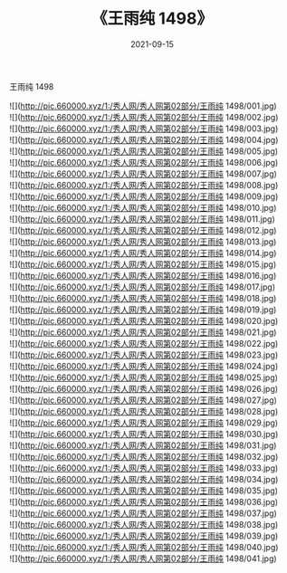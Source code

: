 ﻿---
layout: post
title:  《王雨纯 1498》
date:   2021-09-15
img: http://pic.660000.xyz/1:/秀人网/秀人网第02部分/王雨纯 1498/000.jpg
categories: [美女, 清纯, 唯美]
---

王雨纯 1498

  ![](http://pic.660000.xyz/1:/秀人网/秀人网第02部分/王雨纯 1498/001.jpg) <br> ![](http://pic.660000.xyz/1:/秀人网/秀人网第02部分/王雨纯 1498/002.jpg) <br> ![](http://pic.660000.xyz/1:/秀人网/秀人网第02部分/王雨纯 1498/003.jpg) <br> ![](http://pic.660000.xyz/1:/秀人网/秀人网第02部分/王雨纯 1498/004.jpg) <br> ![](http://pic.660000.xyz/1:/秀人网/秀人网第02部分/王雨纯 1498/005.jpg) <br> ![](http://pic.660000.xyz/1:/秀人网/秀人网第02部分/王雨纯 1498/006.jpg) <br> ![](http://pic.660000.xyz/1:/秀人网/秀人网第02部分/王雨纯 1498/007.jpg) <br> ![](http://pic.660000.xyz/1:/秀人网/秀人网第02部分/王雨纯 1498/008.jpg) <br> ![](http://pic.660000.xyz/1:/秀人网/秀人网第02部分/王雨纯 1498/009.jpg) <br> ![](http://pic.660000.xyz/1:/秀人网/秀人网第02部分/王雨纯 1498/010.jpg) <br> ![](http://pic.660000.xyz/1:/秀人网/秀人网第02部分/王雨纯 1498/011.jpg) <br> ![](http://pic.660000.xyz/1:/秀人网/秀人网第02部分/王雨纯 1498/012.jpg) <br> ![](http://pic.660000.xyz/1:/秀人网/秀人网第02部分/王雨纯 1498/013.jpg) <br> ![](http://pic.660000.xyz/1:/秀人网/秀人网第02部分/王雨纯 1498/014.jpg) <br> ![](http://pic.660000.xyz/1:/秀人网/秀人网第02部分/王雨纯 1498/015.jpg) <br> ![](http://pic.660000.xyz/1:/秀人网/秀人网第02部分/王雨纯 1498/016.jpg) <br> ![](http://pic.660000.xyz/1:/秀人网/秀人网第02部分/王雨纯 1498/017.jpg) <br> ![](http://pic.660000.xyz/1:/秀人网/秀人网第02部分/王雨纯 1498/018.jpg) <br> ![](http://pic.660000.xyz/1:/秀人网/秀人网第02部分/王雨纯 1498/019.jpg) <br> ![](http://pic.660000.xyz/1:/秀人网/秀人网第02部分/王雨纯 1498/020.jpg) <br> ![](http://pic.660000.xyz/1:/秀人网/秀人网第02部分/王雨纯 1498/021.jpg) <br> ![](http://pic.660000.xyz/1:/秀人网/秀人网第02部分/王雨纯 1498/022.jpg) <br> ![](http://pic.660000.xyz/1:/秀人网/秀人网第02部分/王雨纯 1498/023.jpg) <br> ![](http://pic.660000.xyz/1:/秀人网/秀人网第02部分/王雨纯 1498/024.jpg) <br> ![](http://pic.660000.xyz/1:/秀人网/秀人网第02部分/王雨纯 1498/025.jpg) <br> ![](http://pic.660000.xyz/1:/秀人网/秀人网第02部分/王雨纯 1498/026.jpg) <br> ![](http://pic.660000.xyz/1:/秀人网/秀人网第02部分/王雨纯 1498/027.jpg) <br> ![](http://pic.660000.xyz/1:/秀人网/秀人网第02部分/王雨纯 1498/028.jpg) <br> ![](http://pic.660000.xyz/1:/秀人网/秀人网第02部分/王雨纯 1498/029.jpg) <br> ![](http://pic.660000.xyz/1:/秀人网/秀人网第02部分/王雨纯 1498/030.jpg) <br> ![](http://pic.660000.xyz/1:/秀人网/秀人网第02部分/王雨纯 1498/031.jpg) <br> ![](http://pic.660000.xyz/1:/秀人网/秀人网第02部分/王雨纯 1498/032.jpg) <br> ![](http://pic.660000.xyz/1:/秀人网/秀人网第02部分/王雨纯 1498/033.jpg) <br> ![](http://pic.660000.xyz/1:/秀人网/秀人网第02部分/王雨纯 1498/034.jpg) <br> ![](http://pic.660000.xyz/1:/秀人网/秀人网第02部分/王雨纯 1498/035.jpg) <br> ![](http://pic.660000.xyz/1:/秀人网/秀人网第02部分/王雨纯 1498/036.jpg) <br> ![](http://pic.660000.xyz/1:/秀人网/秀人网第02部分/王雨纯 1498/037.jpg) <br> ![](http://pic.660000.xyz/1:/秀人网/秀人网第02部分/王雨纯 1498/038.jpg) <br> ![](http://pic.660000.xyz/1:/秀人网/秀人网第02部分/王雨纯 1498/039.jpg) <br> ![](http://pic.660000.xyz/1:/秀人网/秀人网第02部分/王雨纯 1498/040.jpg) <br> ![](http://pic.660000.xyz/1:/秀人网/秀人网第02部分/王雨纯 1498/041.jpg) <br>
